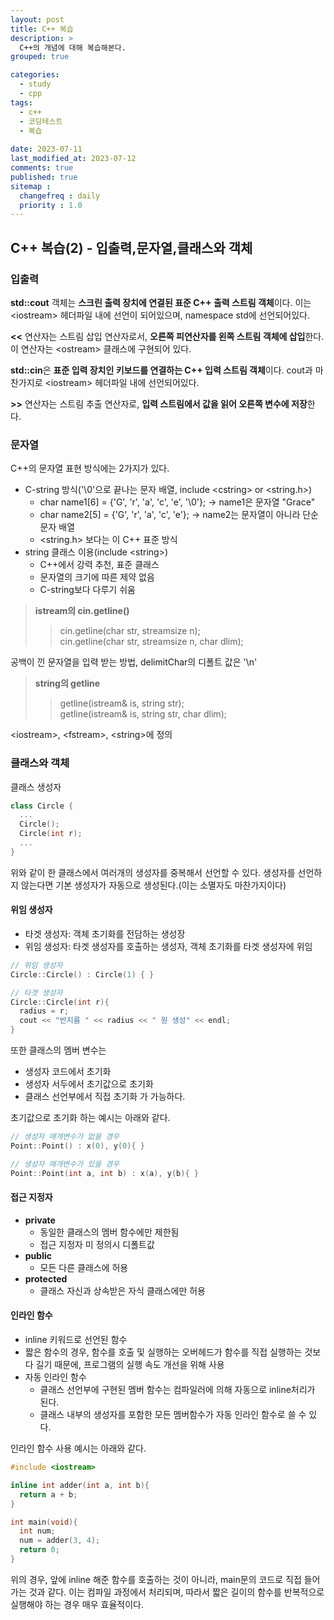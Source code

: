 ```yaml
---
layout: post
title: C++ 복습
description: >
  C++의 개념에 대해 복습해본다.
grouped: true

categories: 
  - study
  - cpp
tags: 
  - c++
  - 코딩테스트
  - 복습
 
date: 2023-07-11
last_modified_at: 2023-07-12
comments: true
published: true
sitemap :
  changefreq : daily
  priority : 1.0
---
```

C++ 복습(2) - 입출력,문자열,클래스와 객체
---

### 입출력
**std::cout** 객체는 **스크린 출력 장치에 연결된 표준 C++ 출력 스트림 객체**이다.
이는 \<iostream> 헤더파일 내에 선언이 되어있으며, namespace std에 선언되어있다.

**<<** 연산자는 스트림 삽입 연산자로서, **오른쪽 피연산자를 왼쪽 스트림 객체에 삽입**한다.
이 연산자는 \<ostream> 클래스에 구현되어 있다.

**std::cin**은 **표준 입력 장치인 키보드를 연결하는 C++ 입력 스트림 객체**이다.
cout과 마찬가지로 \<iostream> 헤더파일 내에 선언되어있다.

**>>** 연산자는 스트림 추출 연산자로, **입력 스트림에서 값을 읽어 오른쪽 변수에 저장**한다.

### 문자열
C++의 문자열 표현 방식에는 2가지가 있다.
- C-string 방식('\0'으로 끝나는 문자 배열, include \<cstring> or \<string.h>)
  - char name1[6] = {'G', 'r', 'a', 'c', 'e', '\0'}; -> name1은 문자열 "Grace"
  - char name2[5] = {'G', 'r', 'a', 'c', 'e'}; -> name2는 문자열이 아니라 단순 문자 배열
  - <string.h> 보다는 <cstring>이 C++ 표준 방식
- string 클래스 이용(include \<string>)
  - C++에서 강력 추천, 표준 클래스
  - 문자열의 크기에 따른 제약 없음
  - C-string보다 다루기 쉬움
  
> **istream의 cin.getline()**
>  > cin.getline(char str, streamsize n);  
>  > cin.getline(char str, streamsize n, char dlim);

공백이 낀 문자열을 입력 받는 방법, delimitChar의 디폴트 값은 '\n'  

> **string의 getline**  
>  > getline(istream& is, string str);  
>  > getline(istream& is, string str, char dlim);

\<iostream>, \<fstream>, \<string>에 정의

### 클래스와 객체
클래스 생성자
```C++
class Circle {
  ...
  Circle();
  Circle(int r);
  ...
}
```

위와 같이 한 클래스에서 여러개의 생성자를 중복해서 선언할 수 있다.
생성자를 선언하지 않는다면 기본 생성자가 자동으로 생성된다.(이는 소멸자도 마찬가지이다)

#### 위임 생성자
- 타겟 생성자: 객체 초기화를 전담하는 생성장
- 위임 생성자: 타겟 생성자를 호출하는 생성자, 객체 초기화를 타겟 생성자에 위임

```C++
// 위임 생성자
Circle::Circle() : Circle(1) { }

// 타겟 생성자
Circle::Circle(int r){
  radius = r;
  cout << "반지름 " << radius << " 원 생성" << endl;
}
```

또한 클래스의 멤버 변수는 
- 생성자 코드에서 초기화
- 생성자 서두에서 초기값으로 초기화
- 클래스 선언부에서 직접 초기화
가 가능하다.

초기값으로 초기화 하는 예시는 아래와 같다.
```C++
// 생성자 매개변수가 없을 경우
Point::Point() : x(0), y(0){ }

// 생성자 매개변수가 있을 경우
Point::Point(int a, int b) : x(a), y(b){ }
```

#### 접근 지정자
- **private**
  - 동일한 클래스의 멤버 함수에만 제한됨
  - 접근 지정자 미 정의시 디폴트값
- **public**
  - 모든 다른 클래스에 허용
- **protected**
  - 클래스 자신과 상속받은 자식 클래스에만 허용

#### 인라인 함수
- inline 키워드로 선언된 함수
- 짧은 함수의 경우, 함수를 호출 및 실행하는 오버헤드가 함수를 직접 실행하는 것보다 길기 때문에, 프로그램의 실행 속도 개선을 위해 사용
- 자동 인라인 함수
  - 클래스 선언부에 구현된 멤버 함수는 컴파일러에 의해 자동으로 inline처리가 된다.
  - 클래스 내부의 생성자를 포함한 모든 멤버함수가 자동 인라인 함수로 쓸 수 있다.

인라인 함수 사용 예시는 아래와 같다.
```C++
#include <iostream>

inline int adder(int a, int b){
  return a + b;
}

int main(void){
  int num;
  num = adder(3, 4);
  return 0;
}
```
위의 경우, 앞에 inline 해준 함수를 호출하는 것이 아니라, main문의 코드로 직접 들어가는 것과 같다. 이는 컴파일 과정에서 처리되며, 따라서 짧은 길이의 함수를 반복적으로 실행해야 하는 경우 매우 효율적이다.